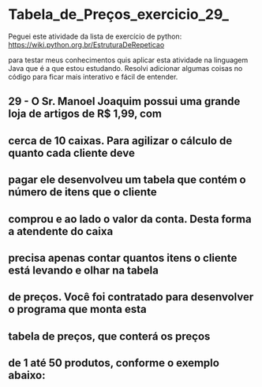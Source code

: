 # Tabela_de_Preços_exercicio_29_

Peguei este atividade da lista de exercício de python: https://wiki.python.org.br/EstruturaDeRepeticao

para testar meus conhecimentos quis aplicar esta atividade na linguagem Java que é a que estou estudando.
Resolvi adicionar algumas coisas no código para ficar mais interativo e fácil de entender.

## 29 - O Sr. Manoel Joaquim possui uma grande loja de artigos de R$ 1,99, com 
## cerca de 10 caixas. Para agilizar o cálculo de quanto cada cliente deve 
## pagar ele desenvolveu um tabela que contém o número de itens que o cliente 
## comprou e ao lado o valor da conta. Desta forma a atendente do caixa 
## precisa apenas contar quantos itens o cliente está levando e olhar na tabela 
## de preços. Você foi contratado para desenvolver o programa que monta esta 
## tabela de preços, que conterá os preços 
## de 1 até 50 produtos, conforme o exemplo abaixo:
